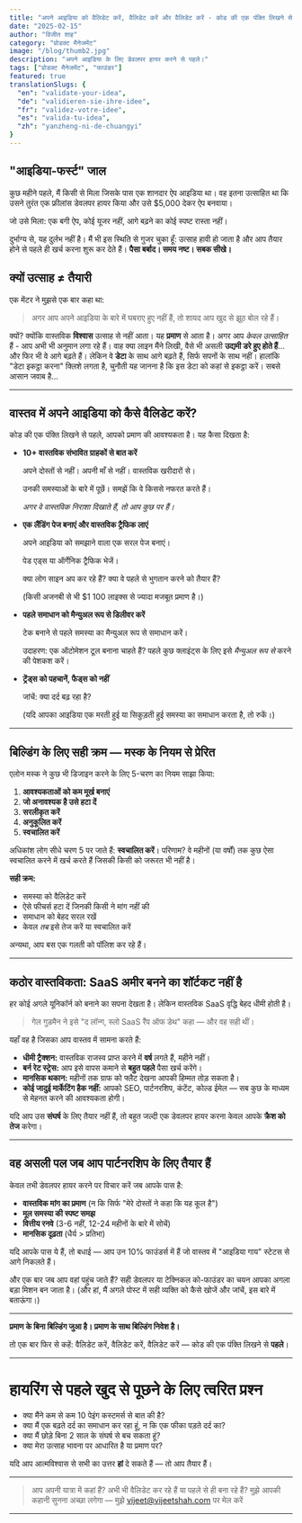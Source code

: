 ```yaml
---
title: "अपने आइडिया को वैलिडेट करें, वैलिडेट करें और वैलिडेट करें - कोड की एक पंक्ति लिखने से पहले"
date: "2025-02-15"
author: "विजीत शाह"
category: "प्रोडक्ट मैनेजमेंट"
image: "/blog/thumb2.jpg"
description: "अपने आइडिया के लिए डेवलपर हायर करने से पहले।"
tags: ["प्रोडक्ट मैनेजमेंट", "फाउंडर"]
featured: true
translationSlugs: {
  "en": "validate-your-idea",
  "de": "validieren-sie-ihre-idee",
  "fr": "validez-votre-idee",
  "es": "valida-tu-idea",
  "zh": "yanzheng-ni-de-chuangyi"
}
---
```


## "आइडिया-फर्स्ट" जाल

कुछ महीने पहले, मैं किसी से मिला जिसके पास एक शानदार ऐप आइडिया था। वह इतना उत्साहित था कि उसने तुरंत एक फ्रीलांस डेवलपर हायर किया और उसे $5,000 देकर ऐप बनवाया।

जो उसे मिला: एक बगी ऐप, कोई यूजर नहीं, आगे बढ़ने का कोई स्पष्ट रास्ता नहीं।

दुर्भाग्य से, यह दुर्लभ नहीं है। मैं भी इस स्थिति से गुजर चुका हूँ: उत्साह हावी हो जाता है और आप तैयार होने से पहले ही खर्च करना शुरू कर देते हैं। **पैसा बर्बाद। समय नष्ट। सबक सीखे।**

## क्यों उत्साह ≠ तैयारी

एक मेंटर ने मुझसे एक बार कहा था:

> अगर आप अपने आइडिया के बारे में घबराए हुए नहीं हैं, तो शायद आप खुद से झूठ बोल रहे हैं।
> 

क्यों? क्योंकि वास्तविक **विश्वास** उत्साह से नहीं आता। यह **प्रमाण** से आता है। अगर आप *केवल उत्साहित* हैं - आप अभी भी अनुमान लगा रहे हैं। वाह क्या लाइन मैंने लिखी, वैसे भी असली **उद्यमी डरे हुए होते हैं**... और फिर भी वे आगे बढ़ते हैं। लेकिन वे **डेटा** के साथ आगे बढ़ते हैं, सिर्फ सपनों के साथ नहीं। हालांकि "डेटा इकट्ठा करना" क्लिशे लगता है, चुनौती यह जानना है कि इस डेटा को कहां से इकट्ठा करें। सबसे आसान जवाब है...

---

## वास्तव में अपने आइडिया को कैसे वैलिडेट करें?

कोड की एक पंक्ति लिखने से पहले, आपको प्रमाण की आवश्यकता है। यह कैसा दिखता है:

- **10+ वास्तविक संभावित ग्राहकों से बात करें**
    
    अपने दोस्तों से नहीं। अपनी माँ से नहीं। वास्तविक खरीदारों से।
    
    उनकी समस्याओं के बारे में पूछें। समझें कि वे किससे नफरत करते हैं।
    
    *अगर वे वास्तविक निराशा दिखाते हैं, तो आप कुछ पर हैं।*
    
- **एक लैंडिंग पेज बनाएं और वास्तविक ट्रैफिक लाएं**
    
    अपने आइडिया को समझाने वाला एक सरल पेज बनाएं।
    
    पेड एड्स या ऑर्गेनिक ट्रैफिक भेजें।
    
    क्या लोग साइन अप कर रहे हैं? क्या वे पहले से भुगतान करने को तैयार हैं?
    
    (किसी अजनबी से भी $1 100 लाइक्स से ज्यादा मजबूत प्रमाण है।)
    
- **पहले समाधान को मैन्युअल रूप से डिलीवर करें**
    
    टेक बनाने से पहले समस्या का मैन्युअल रूप से समाधान करें।
    
    उदाहरण: एक ऑटोमेशन टूल बनाना चाहते हैं? पहले कुछ क्लाइंट्स के लिए इसे *मैन्युअल रूप से* करने की पेशकश करें।
    
- **ट्रेंड्स को पहचानें, फैड्स को नहीं**
    
    जांचें: क्या दर्द बढ़ रहा है?
    
    (यदि आपका आइडिया एक मरती हुई या सिकुड़ती हुई समस्या का समाधान करता है, तो रुकें।)
    

---

## बिल्डिंग के लिए सही क्रम — मस्क के नियम से प्रेरित

एलोन मस्क ने कुछ भी डिजाइन करने के लिए 5-चरण का नियम साझा किया:

1. **आवश्यकताओं को कम मूर्ख बनाएं**
2. **जो अनावश्यक है उसे हटा दें**
3. **सरलीकृत करें**
4. **अनुकूलित करें**
5. **स्वचालित करें**

अधिकांश लोग सीधे चरण 5 पर जाते हैं: **स्वचालित करें**। परिणाम? वे महीनों (या वर्षों) तक कुछ ऐसा स्वचालित करने में खर्च करते हैं जिसकी किसी को जरूरत भी नहीं है।

**सही क्रम:**

- समस्या को वैलिडेट करें
- ऐसे फीचर्स हटा दें जिनकी किसी ने मांग नहीं की
- समाधान को बेहद सरल रखें
- केवल *तब* इसे तेज करें या स्वचालित करें

अन्यथा, आप बस एक गलती को पॉलिश कर रहे हैं।

---

## कठोर वास्तविकता: SaaS अमीर बनने का शॉर्टकट नहीं है

हर कोई अगले यूनिकॉर्न को बनाने का सपना देखता है। लेकिन वास्तविक SaaS वृद्धि बेहद धीमी होती है।

> गेल गुडमैन ने इसे "द लॉन्ग, स्लो SaaS रैंप ऑफ डेथ" कहा — और वह सही थीं।
> 

यहाँ वह है जिसका आप वास्तव में सामना करते हैं:

- **धीमी ट्रैक्शन:** वास्तविक राजस्व प्राप्त करने में **वर्ष** लगते हैं, महीने नहीं।
- **बर्न रेट स्ट्रेस:** आप इसे वापस कमाने से **बहुत पहले** पैसा खर्च करेंगे।
- **मानसिक थकान:** महीनों तक ग्राफ को फ्लैट देखना आपकी हिम्मत तोड़ सकता है।
- **कोई जादुई मार्केटिंग हैक नहीं:** आपको SEO, पार्टनरशिप, कंटेंट, कोल्ड ईमेल — सब कुछ के माध्यम से मेहनत करने की आवश्यकता होगी।

यदि आप उस **संघर्ष** के लिए तैयार नहीं हैं, तो बहुत जल्दी एक डेवलपर हायर करना केवल आपके **क्रैश को तेज** करेगा।

---

## वह असली पल जब आप पार्टनरशिप के लिए तैयार हैं

केवल तभी डेवलपर हायर करने पर विचार करें जब आपके पास है:

- **वास्तविक मांग का प्रमाण** (न कि सिर्फ "मेरे दोस्तों ने कहा कि यह कूल है")
- **मूल समस्या की स्पष्ट समझ**
- **वित्तीय रनवे** (3-6 नहीं, 12-24 महीनों के बारे में सोचें)
- **मानसिक दृढ़ता** (धैर्य > प्रतिभा)

यदि आपके पास ये हैं, तो बधाई — आप उन 10% फाउंडर्स में हैं जो वास्तव में "आइडिया गाय" स्टेटस से आगे निकलते हैं।

और एक बार जब आप वहां पहुंच जाते हैं? सही डेवलपर या टेक्निकल को-फाउंडर का चयन आपका अगला बड़ा मिशन बन जाता है। (और हां, मैं अगले पोस्ट में सही व्यक्ति को कैसे खोजें और जांचें, इस बारे में बताऊंगा।)

---

**प्रमाण के बिना बिल्डिंग जुआ है। प्रमाण के साथ बिल्डिंग निवेश है।**

तो एक बार फिर से कहें: वैलिडेट करें, वैलिडेट करें, वैलिडेट करें — कोड की एक पंक्ति लिखने से **पहले**।

---

# हायरिंग से पहले खुद से पूछने के लिए त्वरित प्रश्न

- क्या मैंने कम से कम 10 पेइंग कस्टमर्स से बात की है?
- क्या मैं एक बढ़ते दर्द का समाधान कर रहा हूं, न कि एक फीका पड़ते दर्द का?
- क्या मैं छोड़े बिना 2 साल के संघर्ष से बच सकता हूं?
- क्या मेरा उत्साह भावना पर आधारित है या प्रमाण पर?

यदि आप आत्मविश्वास से सभी का उत्तर **हां** दे सकते हैं — तो आप तैयार हैं।

---

> आप अपनी यात्रा में कहां हैं? अभी भी वैलिडेट कर रहे हैं या पहले से ही बना रहे हैं?
मुझे आपकी कहानी सुनना अच्छा लगेगा — मुझे vijeet@vijeetshah.com पर मेल करें
> 

---